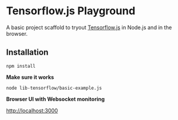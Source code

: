 # Tensorflow.js Playground

A basic project scaffold to tryout [Tensorflow.js](https://js.tensorflow.org/) in Node.js and in the browser.

## Installation

    npm install
    
__Make sure it works__

    node lib-tensorflow/basic-example.js
    
__Browser UI with Websocket monitoring__

[http://localhost:3000](http://localhost:3000)


